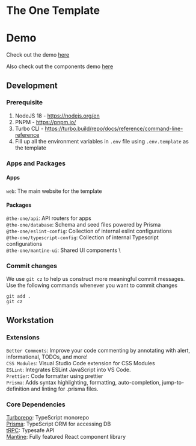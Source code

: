 # The One Template

# Demo

Check out the demo [here](https://the-one-template-web.vercel.app)

Also check out the components demo [here](https://the-one-template-tailwind-ui.vercel.app/)

## Development

### Prerequisite

1. NodeJS 18 - https://nodejs.org/en
2. PNPM - https://pnpm.io/
3. Turbo CLI - https://turbo.build/repo/docs/reference/command-line-reference
4. Fill up all the environment variables in `.env` file using `.env.template` as the template

### Apps and Packages

#### Apps

`web`: The main website for the template

#### Packages

`@the-one/api`: API routers for apps \
`@the-one/database`: Schema and seed files powered by Prisma \
`@the-one/eslint-config`: Collection of internal eslint configurations \
`@the-one/typescript-config`: Collection of internal Typescript configurations \
`@the-one/mantine-ui`: Shared UI components \

### Commit changes

We use `git cz` to help us construct more meaningful commit messages.
Use the following commands whenever you want to commit changes

```
git add .
git cz
```

## Workstation

### Extensions

`Better Comments`: Improve your code commenting by annotating with alert, informational, TODOs, and more! \
`CSS Modules`: Visual Studio Code extension for CSS Modules \
`ESLint`: Integrates ESLint JavaScript into VS Code. \
`Prettier`: Code formatter using prettier \
`Prisma`: Adds syntax highlighting, formatting, auto-completion, jump-to-definition and linting for .prisma files.

### Core Dependencies

[Turborepo](https://turbo.build/): TypeScript monorepo  \
[Prisma](https://www.prisma.io/): TypeScript ORM for accessing DB \
[tRPC](https://trpc.io/): Typesafe API \
[Mantine](https://mantine.dev/): Fully featured React component library
